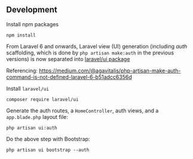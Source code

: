 ## Development
Install npm packages
```
npm install
```

From Laravel 6 and onwards, Laravel view (UI) generation (including *auth* scaffolding, which is done by `php artisan make:auth` in the previous versions) is now separated into [laravel/ui package](https://github.com/laravel/ui)

Referencing: https://medium.com/@agavitalis/php-artisan-make-auth-command-is-not-defined-laravel-6-b51adcc6356d

Install `laravel/ui`
```
composer require laravel/ui
```

Generate the auth routes, a `HomeController`, auth views, and a `app.blade.php` layout file:
```
php artisan ui:auth
```

Do the above step with Bootstrap:
```
php artisan ui bootstrap --auth
```
